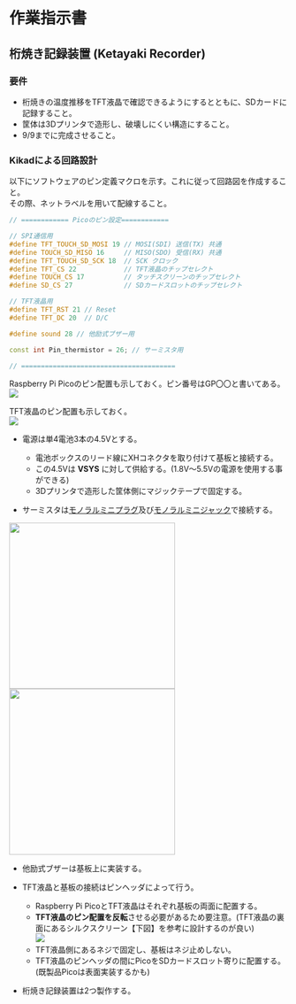 # 作業指示書

## 桁焼き記録装置 (Ketayaki Recorder)

### 要件
- 桁焼きの温度推移をTFT液晶で確認できるようにするとともに、SDカードに記録すること。
- 筐体は3Dプリンタで造形し、破壊しにくい構造にすること。
- 9/9までに完成させること。

### Kikadによる回路設計
以下にソフトウェアのピン定義マクロを示す。これに従って回路図を作成すること。  
その際、ネットラベルを用いて配線すること。

```cpp
// ============ Picoのピン設定============

// SPI通信用
#define TFT_TOUCH_SD_MOSI 19 // MOSI(SDI) 送信(TX) 共通
#define TOUCH_SD_MISO 16     // MISO(SDO) 受信(RX) 共通
#define TFT_TOUCH_SD_SCK 18  // SCK クロック
#define TFT_CS 22            // TFT液晶のチップセレクト
#define TOUCH_CS 17          // タッチスクリーンのチップセレクト
#define SD_CS 27             // SDカードスロットのチップセレクト

// TFT液晶用
#define TFT_RST 21 // Reset 
#define TFT_DC 20  // D/C

#define sound 28 // 他励式ブザー用

const int Pin_thermistor = 26; // サーミスタ用

// =======================================
```

Raspberry Pi Picoのピン配置も示しておく。ピン番号はGP〇〇と書いてある。  
<img src="https://res.cloudinary.com/zenn/image/fetch/s--nzJFdVY2--/c_limit%2Cf_auto%2Cfl_progressive%2Cq_auto%2Cw_1200/https://storage.googleapis.com/zenn-user-upload/deployed-images/8f8bb113d297d40f9cb9f24d.png%3Fsha%3D4f37de9c32dbf24ed7731598711163e7c438f3ee">

TFT液晶のピン配置も示しておく。  
<img src="https://tamanegi-digick.com/wp-content/uploads/2024/05/ili9341_pin.jpg">

- 電源は単4電池3本の4.5Vとする。
  - 電池ボックスのリード線にXHコネクタを取り付けて基板と接続する。
  - この4.5Vは **VSYS** に対して供給する。(1.8V〜5.5Vの電源を使用する事ができる)
  - 3Dプリンタで造形した筐体側にマジックテープで固定する。

- サーミスタは[モノラルミニプラグ](https://akizukidenshi.com/catalog/g/g112523/)及び[モノラルミニジャック](https://akizukidenshi.com/catalog/g/g112524/)で接続する。  
<img width="300px" src="https://akizukidenshi.com/img/goods/3/112523.jpg">
<img width="300px" src="https://akizukidenshi.com/img/goods/L/109060.jpg">

- 他励式ブザーは基板上に実装する。

- TFT液晶と基板の接続はピンヘッダによって行う。
  - Raspberry Pi PicoとTFT液晶はそれぞれ基板の両面に配置する。
  - **TFT液晶のピン配置を反転**させる必要があるため要注意。(TFT液晶の裏面にあるシルクスクリーン【下図】を参考に設計するのが良い)  
  ![](https://abacasstorageaccnt.blob.core.windows.net/cirkit/1d8ef4dc-d8a3-425d-96df-f8d4e71a26b5.jpg)
  - TFT液晶側にあるネジで固定し、基板はネジ止めしない。
  - TFT液晶のピンヘッダの間にPicoをSDカードスロット寄りに配置する。(既製品Picoは表面実装するかも)

- 桁焼き記録装置は2つ製作する。